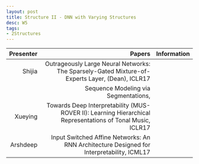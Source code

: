 ```yaml
---
layout: post
title: Structure II - DNN with Varying Structures
desc: W5
tags:
- 2Structures
---
```




| Presenter | Papers | Information|
| -----: | ----------: | :----- |
| Shijia | Outrageously Large Neural Networks: The Sparsely-Gated Mixture-of-Experts Layer, (Dean), ICLR17 |
|  | Sequence Modeling via Segmentations, |
| Xueying | Towards Deep Interpretability (MUS-ROVER II): Learning Hierarchical Representations of Tonal Music, ICLR17 |
| Arshdeep | Input Switched Affine Networks: An RNN Architecture Designed for Interpretability, ICML17 |
